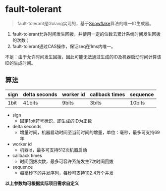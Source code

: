 # fault-tolerant

> fault-tolerant是Golang实现的，基于[Snowflake](https://github.com/twitter-archive/snowflake)算法的唯一ID生成器。

1. fault-tolerant允许时间发生回拨，并使用一定的位数去累计系统时间发生回拨的次数；
2. fault-tolerant通过CAS操作，保证seq在1ms内唯一。

不足：由于允许时间发生回拨，因此可能无法通过生成的ID及机器启动时间计算该ID的生成时间。

## 算法

| sign | delta seconds | worker id | callback times | sequence |
| ---- | ------------- | --------- | -------------- | -------- |
| 1bit | 41bits        | 9bits     | 3bits          | 10bits   |

* sign
  * 固定1bit符号标识，即生成的ID为正数
* delta seconds
  * 增量时间，机器启动时间至当前时间的增量，单位：毫秒，最多可支持69年
* worker id
  * 机器id，最多可支持512次机器启动
* callback times
  * 时间回拨次数，最多可容许系统发生7次时间回拨
* sequence
  * 每毫秒下的并发序列，每秒可支持102.4万个并发

**以上参数均可根据实际项目需求自定义**

